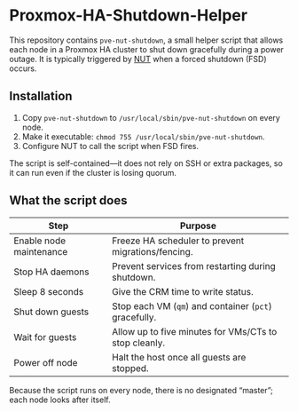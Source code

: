 # Proxmox-HA-Shutdown-Helper

This repository contains `pve-nut-shutdown`, a small helper script that allows
each node in a Proxmox HA cluster to shut down gracefully during a power
outage. It is typically triggered by
[NUT](https://networkupstools.org/) when a forced shutdown (FSD) occurs.

## Installation

1. Copy `pve-nut-shutdown` to `/usr/local/sbin/pve-nut-shutdown` on every node.
2. Make it executable: `chmod 755 /usr/local/sbin/pve-nut-shutdown`.
3. Configure NUT to call the script when FSD fires.

The script is self-contained—it does not rely on SSH or extra packages, so it
can run even if the cluster is losing quorum.

## What the script does

| Step | Purpose |
| ---- | ------- |
| Enable node maintenance | Freeze HA scheduler to prevent migrations/fencing. |
| Stop HA daemons | Prevent services from restarting during shutdown. |
| Sleep 8 seconds | Give the CRM time to write status. |
| Shut down guests | Stop each VM (`qm`) and container (`pct`) gracefully. |
| Wait for guests | Allow up to five minutes for VMs/CTs to stop cleanly. |
| Power off node | Halt the host once all guests are stopped. |

Because the script runs on every node, there is no designated “master”; each
node looks after itself.
